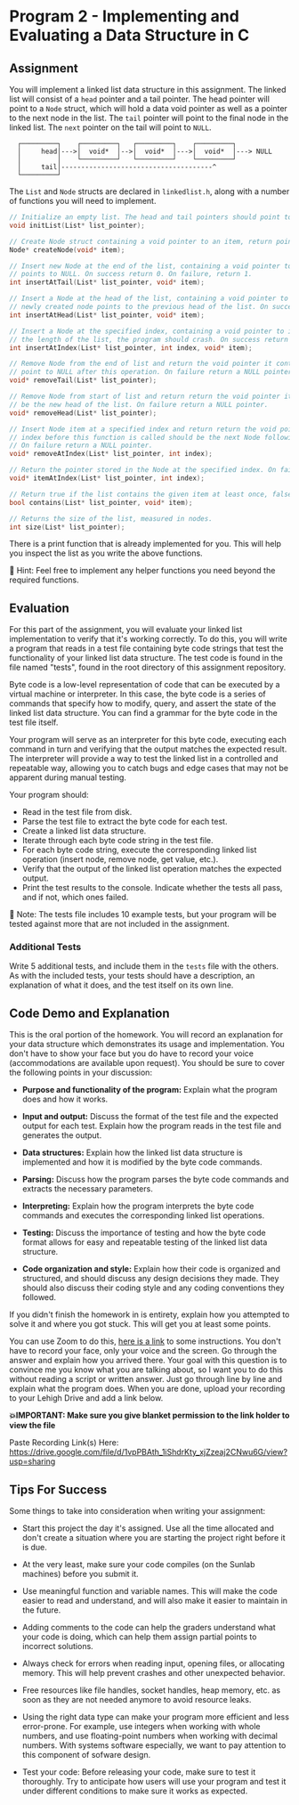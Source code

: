 # Program 2 - Implementing and Evaluating a Data Structure in C

## Assignment

You will implement a linked list data structure in this assignment. The linked list will consist of a `head` pointer and a tail pointer. The head pointer will point to a `Node` struct, which will hold a data void pointer as well as a pointer to the next node in the list. The `tail` pointer will point to the final node in the linked list. The `next` pointer on the tail will point to `NULL`.


```
  ┌─────────┐    ┌─────────┐   ┌─────────┐    ┌─────────┐
  │     head│--->│  void*  │-->│  void*  │--->│  void*  │---> NULL
  │         │    └─────────┘   └─────────┘    └─────────┘
  │     tail│--------------------------------------^
  └─────────┘
```


The `List` and `Node` structs are declared in `linkedlist.h`, along with a number of functions you will need to implement.

```c
// Initialize an empty list. The head and tail pointers should point to NULL.
void initList(List* list_pointer);

// Create Node struct containing a void pointer to an item, return pointer to the newly created Node struct
Node* createNode(void* item);

// Insert new Node at the end of the list, containing a void pointer to item. The next pointer on this Node
// points to NULL. On success return 0. On failure, return 1.
int insertAtTail(List* list_pointer, void* item);

// Insert a Node at the head of the list, containing a void pointer to item. The next pointer on the
// newly created node points to the previous head of the list. On success return 0. On failure, return 1.
int insertAtHead(List* list_pointer, void* item);

// Insert a Node at the specified index, containing a void pointer to item. If the index is greater than
// the length of the list, the program should crash. On success return 0. On failure, return 1.
int insertAtIndex(List* list_pointer, int index, void* item);

// Remove Node from the end of list and return the void pointer it contains. The preceding Node should
// point to NULL after this operation. On failure return a NULL pointer.
void* removeTail(List* list_pointer);

// Remove Node from start of list and return return the void pointer it contains. The following Node should 
// be the new head of the list. On failure return a NULL pointer.
void* removeHead(List* list_pointer);

// Insert Node item at a specified index and return return the void pointer it contains. The Node at the specified
// index before this function is called should be the next Node following the newly inserted Node.
// On failure return a NULL pointer.
void* removeAtIndex(List* list_pointer, int index);

// Return the pointer stored in the Node at the specified index. On failure return a NULL pointer. 
void* itemAtIndex(List* list_pointer, int index);

// Return true if the list contains the given item at least once, false otherwise.
bool contains(List* list_pointer, void* item);

// Returns the size of the list, measured in nodes.
int size(List* list_pointer);
```

There is a print function that is already implemented for you. This will help you inspect the list as you write the above functions.

🤔 Hint: Feel free to implement any helper functions you need beyond the required functions.

## Evaluation

For this part of the assignment, you will evaluate your linked list implementation to verify that it's working correctly. To do this, you will write a program that reads in a test file containing byte code strings that test the functionality of your linked list data structure. The test code is found in the file named "tests", found in the root directory of this assignment repository.

Byte code is a low-level representation of code that can be executed by a virtual machine or interpreter. In this case, the byte code is a series of commands that specify how to modify, query, and assert the state of the linked list data structure. You can find a grammar for the byte code in the test file itself.

Your program will serve as an interpreter for this byte code, executing each command in turn and verifying that the output matches the expected result. The interpreter will provide a way to test the linked list in a controlled and repeatable way, allowing you to catch bugs and edge cases that may not be apparent during manual testing.

Your program should:

- Read in the test file from disk.
- Parse the test file to extract the byte code for each test.
- Create a linked list data structure.
- Iterate through each byte code string in the test file.
- For each byte code string, execute the corresponding linked list operation (insert node, remove node, get value, etc.).
- Verify that the output of the linked list operation matches the expected output.
- Print the test results to the console. Indicate whether the tests all pass, and if not, which ones failed.

📝 Note: The tests file includes 10 example tests, but your program will be tested against more that are not included in the assignment.

### Additional Tests

Write 5 additional tests, and include them in the `tests` file with the others. As with the included tests, your tests should have a description, an explanation of what it does, and the test itself on its own line.

## Code Demo and Explanation

This is the oral portion of the homework. You will record an explanation for your data structure which demonstrates its usage and implementation. You don't have to show your face but you do have to record your voice (accommodations are available upon request). You should be sure to cover the following points in your discussion:

- **Purpose and functionality of the program:** Explain what the program does and how it works.

- **Input and output:** Discuss the format of the test file and the expected output for each test. Explain how the program reads in the test file and generates the output.

- **Data structures:** Explain how the linked list data structure is implemented and how it is modified by the byte code commands.

- **Parsing:** Discuss how the program parses the byte code commands and extracts the necessary parameters.

- **Interpreting:** Explain how the program interprets the byte code commands and executes the corresponding linked list operations.

- **Testing:** Discuss the importance of testing and how the byte code format allows for easy and repeatable testing of the linked list data structure.

- **Code organization and style:** Explain how their code is organized and structured, and should discuss any design decisions they made. They should also discuss their coding style and any coding conventions they followed.

If you didn't finish the homework in is entirety, explain how you attempted to solve it and where you got stuck. This will get you at least some points. 

You can use Zoom to do this, [here is a link](https://support.zoom.us/hc/en-us/articles/360059781332-Getting-started-with-recording) to some instructions. You don't have to record your face, only your voice and the screen. Go through the answer and explain how you arrived there. Your goal with this question is to convince me you know what you are talking about, so I want you to do this without reading a script or written answer. Just go through line by line and explain what the program does. When you are done, upload your recording to your Lehigh Drive and add a link below. 

**💥IMPORTANT: Make sure you give blanket permission to the link holder to view the file**

Paste Recording Link(s) Here:
https://drive.google.com/file/d/1vpPBAth_1iShdrKty_xjZzeaj2CNwu6G/view?usp=sharing

## Tips For Success 

Some things to take into consideration when writing your assignment:

- Start this project the day it's assigned. Use all the time allocated and don't create a situation where you are starting the project right before it is due.

- At the very least, make sure your code compiles (on the Sunlab machines) before you submit it.

- Use meaningful function and variable names. This will make the code easier to read and understand, and will also make it easier to maintain in the future.

- Adding comments to the code can help the graders understand what your code is doing, which can help them assign partial points to incorrect solutions.

- Always check for errors when reading input, opening files, or allocating memory. This will help prevent crashes and other unexpected behavior.

- Free resources like file handles, socket handles, heap memory, etc. as soon as they are not needed anymore to avoid resource leaks.

- Using the right data type can make your program more efficient and less error-prone. For example, use integers when working with whole numbers, and use floating-point numbers when working with decimal numbers. With systems software especially, we want to pay attention to this component of sofware design.

- Test your code: Before releasing your code, make sure to test it thoroughly. Try to anticipate how users will use your program and test it under different conditions to make sure it works as expected.
